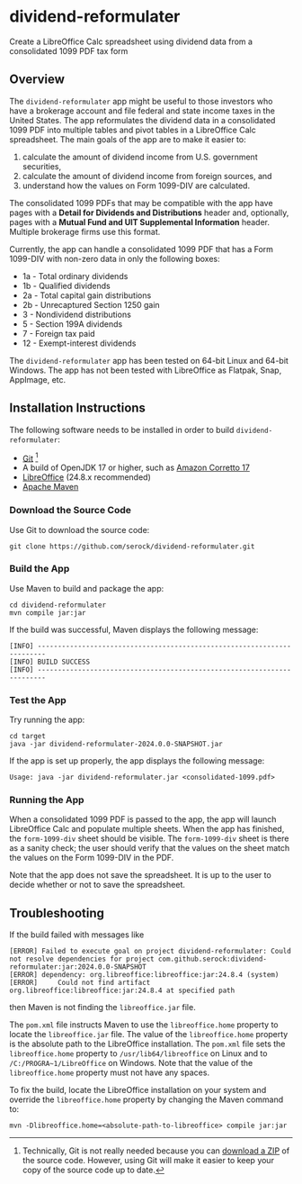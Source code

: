 # dividend-reformulater
Create a LibreOffice Calc spreadsheet using dividend data from a consolidated 1099 PDF tax form

## Overview
The `dividend-reformulater` app might be useful to those investors who have a brokerage account and file federal and state income taxes in the United States.
The app reformulates the dividend data in a consolidated 1099 PDF into multiple tables and pivot tables in a LibreOffice Calc spreadsheet.
The main goals of the app are to make it easier to:

1. calculate the amount of dividend income from U.S. government securities,
2. calculate the amount of dividend income from foreign sources, and
3. understand how the values on Form 1099-DIV are calculated.

The consolidated 1099 PDFs that may be compatible with the app have pages with a **Detail for Dividends and Distributions**
header and, optionally, pages with a **Mutual Fund and UIT Supplemental Information** header.
Multiple brokerage firms use this format.

Currently, the app can handle a consolidated 1099 PDF that has a Form 1099-DIV with non-zero data in only the following boxes:

* 1a - Total ordinary dividends
* 1b - Qualified dividends
* 2a - Total capital gain distributions
* 2b - Unrecaptured Section 1250 gain
* 3 - Nondividend distributions
* 5 - Section 199A dividends
* 7 - Foreign tax paid
* 12 - Exempt-interest dividends

The `dividend-reformulater` app has been tested on 64-bit Linux and 64-bit Windows.
The app has not been tested with LibreOffice as Flatpak, Snap, AppImage, etc.

## Installation Instructions
The following software needs to be installed in order to build `dividend-reformulater`:

* [Git](https://git-scm.com/downloads) [^1]
* A build of OpenJDK 17 or higher, such as [Amazon Corretto 17](https://aws.amazon.com/corretto/)
* [LibreOffice](https://www.libreoffice.org/download/download-libreoffice/) (24.8.x recommended)
* [Apache Maven](https://maven.apache.org/)

### Download the Source Code
Use Git to download the source code:

```Shell
git clone https://github.com/serock/dividend-reformulater.git
```

### Build the App
Use Maven to build and package the app:

```Shell
cd dividend-reformulater
mvn compile jar:jar
```

If the build was successful, Maven displays the following message:

```
[INFO] ------------------------------------------------------------------------
[INFO] BUILD SUCCESS
[INFO] ------------------------------------------------------------------------
```

### Test the App
Try running the app:

```Shell
cd target
java -jar dividend-reformulater-2024.0.0-SNAPSHOT.jar
```

If the app is set up properly, the app displays the following message:

```
Usage: java -jar dividend-reformulater.jar <consolidated-1099.pdf>
```

### Running the App

When a consolidated 1099 PDF is passed to the app, the app will launch LibreOffice Calc and populate multiple sheets.
When the app has finished, the `form-1099-div` sheet should be visible.
The `form-1099-div` sheet is there as a sanity check;
the user should verify that the values on the sheet match the values on the Form 1099-DIV in the PDF.

Note that the app does not save the spreadsheet. It is up to the user to decide whether or not to save the spreadsheet.

## Troubleshooting

If the build failed with messages like

```
[ERROR] Failed to execute goal on project dividend-reformulater: Could not resolve dependencies for project com.github.serock:dividend-reformulater:jar:2024.0.0-SNAPSHOT
[ERROR] dependency: org.libreoffice:libreoffice:jar:24.8.4 (system)
[ERROR]     Could not find artifact org.libreoffice:libreoffice:jar:24.8.4 at specified path
```

then Maven is not finding the `libreoffice.jar` file.

The `pom.xml` file instructs Maven to use the `libreoffice.home` property to locate the `libreoffice.jar` file.
The value of the `libreoffice.home` property is the absolute path to the LibreOffice installation.
The `pom.xml` file sets the `libreoffice.home` property to `/usr/lib64/libreoffice` on Linux and to
`/C:/PROGRA~1/LibreOffice` on Windows.
Note that the value of the `libreoffice.home` property must not have any spaces.

To fix the build, locate the LibreOffice installation on your system and override the `libreoffice.home` property by changing the Maven command to:

```
mvn -Dlibreoffice.home=<absolute-path-to-libreoffice> compile jar:jar
```

[^1]: Technically, Git is not really needed because you can [download a ZIP](https://github.com/serock/dividend-reformulater/archive/refs/heads/main.zip) of the source code.
  However, using Git will make it easier to keep your copy of the source code up to date.